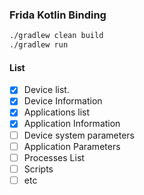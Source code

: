 ### Frida Kotlin Binding


```bash
./gradlew clean build
./gradlew run
```

#### List
- [x] Device list.
- [x] Device Information
- [x] Applications list
- [x] Application Information
- [ ] Device system parameters
- [ ] Application Parameters
- [ ] Processes List
- [ ] Scripts
- [ ] etc

